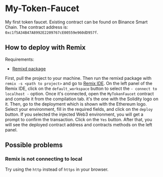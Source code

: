 # My-Token-Faucet

My first token faucet. Existing contract can be found on Binance Smart Chain. The contract address is: `0xc1f5A34B47A8992E2209767cE00559e960dD957f`.

## How to deploy with Remix

Requirements:

- [Remixd package](https://www.npmjs.com/package/@remix-project/remixd)

First, pull the project to your machine. Then run the remixd package with `remix -s <path to project>` and go to [Remix IDE](https://remix.ethereum.org/). On the left panel of the Remix IDE, click on the `default_workspace` button to select the `- connect to localhost -` option. Once it's connected, open the `MyTokenFaucet` contract and compile it from the compilation tab. it's the one with the Solidity logo on it. Then, go to the deployment which is shown with the Ethereum logo. Select your environment, fill in the required fields, and click on the `deploy` button. If you selected the injected Web3 environment, you will get a prompt to confirm the transaction. Click on the `Yes` button. After that, you will see the deployed contract address and contracts methods on the left panel.

## Possible problems

### Remix is not connecting to local

Try using the `http` instead of `https` in your browser.
